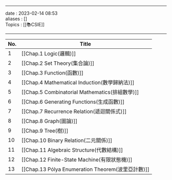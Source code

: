 ___
date : 2023-02-14 08:53<br>
aliases : []<br>
Topics : [[📚CSIE]] 
___

| No. | Title                                             |
| --- | ------------------------------------------------- |
| 1   | [[Chap.1 Logic(邏輯)]]                            |
| 2   | [[Chap.2 Set Theory(集合論)]]                     |
| 3   | [[Chap.3 Function(函數)]]                         |
| 4   | [[Chap.4 Mathematical Induction(數學歸納法)]]     |
| 5   | [[Chap.5 Combinatorial Mathematics(排組數學)]]    |
| 6   | [[Chap.6 Generating Functions(生成函數)]]         |
| 7   | [[Chap.7 Recurrence Relation(遞迴關係式)]]        |
| 8   | [[Chap.8 Graph(圖論)]]                            |
| 9   | [[Chap.9 Tree(樹)]]                               |
| 10  | [[Chap.10 Binary Relation(二元關係)]]             |
| 11  | [[Chap.11 Algebraic Structure(代數結構)]]         |
| 12  | [[Chap.12 Finite-State Machine(有限狀態機)]]      |
| 13  | [[Chap.13 Pólya Enumeration Theorem(波里亞計數)]] |

